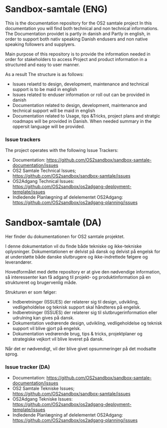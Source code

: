 # Sandbox-samtale (ENG)

This is the documentation repository for the OS2 samtale project
In this documentation you will find both technical and non technical informations.
The Documentation providet is partly in danish and Partly in english, in order to support both nativ speaking Danish endusers and non native speaking followers and supplyers.

Main purpose of this repository is to provide the information needed in order for stakeholders to access Project and product information in a structured and easy to user manner.

As a result The structure is as follows:
* Issues relaetd to design, development, maintenance and technical support is to be maid in english
* Issues related to enduser information or roll out can be provided in danish
* Documentation related to design, development, maintenance and technical support will be maid in english
* Documentation related to Usage, tips &Tricks, project plans and stratgic roadmaps will be provided in Danish.
When needed summary in the oppersit language will be provided. 

### Issue trackers
The project operates with the following Issue Trackers: 

* Documentation: https://github.com/OS2sandbox/sandbox-samtale-documentation/issues
* OS2 Samtale Technical Issues; https://github.com/OS2sandbox/sandbox-samtale/issues
* OS2Adgang Technical Issues: https://github.com/OS2sandbox/os2adgang-deployment-template/issues
* Indledende Planlægning af delelementet OS2Adgang: https://github.com/OS2sandbox/os2adgang-planning/issues
 
# Sandbox-samtale (DA)

Her finder du dokumentationen for OS2 samtale projektet.

I denne dokumentation vil du finde både tekniske og ikke-tekniske oplysninger. Dokumentationen er delvist på dansk og delvist på engelsk for at understøtte både danske slutbrugere og ikke-indrettede følgere og leverandører.

Hovedformålet med dette repository er at give den nødvendige information, så interessenter kan få adgang til projekt- og produktinformation på en struktureret og brugervenlig måde.

Strukturen er som følger:  

* Indberetninger (ISSUES) der relaterer sig til design, udvikling, vedligeholdelse og teknisk support skal håndteres på engelsk.
* Indberetninger (ISSUES) der relaterer sig til slutbrugerinformation eller udrulning kan gives på dansk.
* Dokumentation vedrørende design, udvikling, vedligeholdelse og teknisk support vil blive gjort på engelsk.
* Dokumentation vedrørende brug, tips & tricks, projektplaner og strategiske vejkort vil blive leveret på dansk.

Når det er nødvendigt, vil der blive givet opsummeringer på det modsatte sprog.

### Issue tracker  (DA)
* Documentation: https://github.com/OS2sandbox/sandbox-samtale-documentation/issues
* OS2 Samtale Tekniske Issues; https://github.com/OS2sandbox/sandbox-samtale/issues
* OS2Adgang Tekniske Issues: https://github.com/OS2sandbox/os2adgang-deployment-template/issues
* Indledende Planlægning af delelementet OS2Adgang: https://github.com/OS2sandbox/os2adgang-planning/issues

